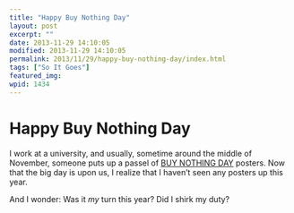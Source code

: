 ```yaml
---
title: "Happy Buy Nothing Day"
layout: post
excerpt: ""
date: 2013-11-29 14:10:05
modified: 2013-11-29 14:10:05
permalink: 2013/11/29/happy-buy-nothing-day/index.html
tags: ["So It Goes"]
featured_img: 
wpid: 1434
---
```


# Happy Buy Nothing Day

I work at a university, and usually, sometime around the middle of November, someone puts up a passel of [BUY NOTHING DAY](http://en.wikipedia.org/wiki/Buy_Nothing_Day) posters. Now that the big day is upon us, I realize that I haven’t seen any posters up this year.

And I wonder: Was it *my* turn this year? Did I shirk my duty?